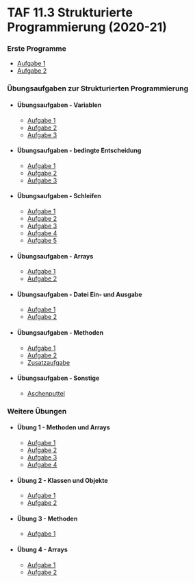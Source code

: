 # TAF 11.3 Strukturierte Programmierung (2020-21)
### Erste Programme
* [Aufgabe 1](https://github.com/IchBinLeoon/taf-11.3-strukturierte-programmierung/blob/main/Erste%20Programme/ErsteProgrammeAufgabe1.java)
* [Aufgabe 2](https://github.com/IchBinLeoon/taf-11.3-strukturierte-programmierung/blob/main/Erste%20Programme/ErsteProgrammeAufgabe2.java)

### Übungsaufgaben zur Strukturierten Programmierung
* #### Übungsaufgaben - Variablen
    * [Aufgabe 1](https://github.com/IchBinLeoon/taf-11.3-strukturierte-programmierung/blob/main/%C3%9Cbungsaufgaben%20zur%20Strukturierten%20Programmierung/%C3%9Cbungsaufgaben%20-%20Variablen/VariablenAufgabe1.java)
    * [Aufgabe 2](https://github.com/IchBinLeoon/taf-11.3-strukturierte-programmierung/blob/main/%C3%9Cbungsaufgaben%20zur%20Strukturierten%20Programmierung/%C3%9Cbungsaufgaben%20-%20Variablen/VariablenAufgabe2.java)
    * [Aufgabe 3](https://github.com/IchBinLeoon/taf-11.3-strukturierte-programmierung/blob/main/%C3%9Cbungsaufgaben%20zur%20Strukturierten%20Programmierung/%C3%9Cbungsaufgaben%20-%20Variablen/VariablenAufgabe3.java)
* #### Übungsaufgaben - bedingte Entscheidung
    * [Aufgabe 1](https://github.com/IchBinLeoon/taf-11.3-strukturierte-programmierung/blob/main/%C3%9Cbungsaufgaben%20zur%20Strukturierten%20Programmierung/%C3%9Cbungsaufgaben%20-%20bedingte%20Entscheidung/bedingteEntscheidungAufgabe1.java)
    * [Aufgabe 2](https://github.com/IchBinLeoon/taf-11.3-strukturierte-programmierung/blob/main/%C3%9Cbungsaufgaben%20zur%20Strukturierten%20Programmierung/%C3%9Cbungsaufgaben%20-%20bedingte%20Entscheidung/bedingteEntscheidungAufgabe2.java)
    * [Aufgabe 3](https://github.com/IchBinLeoon/taf-11.3-strukturierte-programmierung/blob/main/%C3%9Cbungsaufgaben%20zur%20Strukturierten%20Programmierung/%C3%9Cbungsaufgaben%20-%20bedingte%20Entscheidung/bedingteEntscheidungAufgabe3.java)
* #### Übungsaufgaben - Schleifen
    * [Aufgabe 1](https://github.com/IchBinLeoon/taf-11.3-strukturierte-programmierung/blob/main/%C3%9Cbungsaufgaben%20zur%20Strukturierten%20Programmierung/%C3%9Cbungsaufgaben%20-%20Schleifen/SchleifenAufgabe1.java)
    * [Aufgabe 2](https://github.com/IchBinLeoon/taf-11.3-strukturierte-programmierung/blob/main/%C3%9Cbungsaufgaben%20zur%20Strukturierten%20Programmierung/%C3%9Cbungsaufgaben%20-%20Schleifen/SchleifenAufgabe2.java)
    * [Aufgabe 3](https://github.com/IchBinLeoon/taf-11.3-strukturierte-programmierung/blob/main/%C3%9Cbungsaufgaben%20zur%20Strukturierten%20Programmierung/%C3%9Cbungsaufgaben%20-%20Schleifen/SchleifenAufgabe3.java)
    * [Aufgabe 4](https://github.com/IchBinLeoon/taf-11.3-strukturierte-programmierung/blob/main/%C3%9Cbungsaufgaben%20zur%20Strukturierten%20Programmierung/%C3%9Cbungsaufgaben%20-%20Schleifen/SchleifenAufgabe4.java)
    * [Aufgabe 5](https://github.com/IchBinLeoon/taf-11.3-strukturierte-programmierung/blob/main/%C3%9Cbungsaufgaben%20zur%20Strukturierten%20Programmierung/%C3%9Cbungsaufgaben%20-%20Schleifen/SchleifenAufgabe5.java)
* #### Übungsaufgaben - Arrays
    * [Aufgabe 1](https://github.com/IchBinLeoon/taf-11.3-strukturierte-programmierung/blob/main/%C3%9Cbungsaufgaben%20zur%20Strukturierten%20Programmierung/%C3%9Cbungsaufgaben%20-%20Arrays/ArraysAufgabe1.java)
    * [Aufgabe 2](https://github.com/IchBinLeoon/taf-11.3-strukturierte-programmierung/blob/main/%C3%9Cbungsaufgaben%20zur%20Strukturierten%20Programmierung/%C3%9Cbungsaufgaben%20-%20Arrays/ArraysAufgabe2.java)
* #### Übungsaufgaben - Datei Ein- und Ausgabe
    * [Aufgabe 1](https://github.com/IchBinLeoon/taf-11.3-strukturierte-programmierung/blob/main/%C3%9Cbungsaufgaben%20zur%20Strukturierten%20Programmierung/%C3%9Cbungsaufgaben%20-%20Datei%20Ein-%20und%20Ausgabe/DateiEinundAusgabe1.java)
    * [Aufgabe 2](https://github.com/IchBinLeoon/taf-11.3-strukturierte-programmierung/blob/main/%C3%9Cbungsaufgaben%20zur%20Strukturierten%20Programmierung/%C3%9Cbungsaufgaben%20-%20Datei%20Ein-%20und%20Ausgabe/DateiEinundAusgabe2.java)
* #### Übungsaufgaben - Methoden
    * [Aufgabe 1](https://github.com/IchBinLeoon/taf-11.3-strukturierte-programmierung/blob/main/%C3%9Cbungsaufgaben%20zur%20Strukturierten%20Programmierung/%C3%9Cbungsaufgaben%20-%20Methoden/MethodenAufgabe1.java)
    * [Aufgabe 2](https://github.com/IchBinLeoon/taf-11.3-strukturierte-programmierung/blob/main/%C3%9Cbungsaufgaben%20zur%20Strukturierten%20Programmierung/%C3%9Cbungsaufgaben%20-%20Methoden/MethodenAufgabe2.java)
    * [Zusatzaufgabe](https://github.com/IchBinLeoon/taf-11.3-strukturierte-programmierung/blob/main/%C3%9Cbungsaufgaben%20zur%20Strukturierten%20Programmierung/%C3%9Cbungsaufgaben%20-%20Methoden/MethodenZusatzaufgabe.java)
* #### Übungsaufgaben - Sonstige
    * [Aschenputtel](https://github.com/IchBinLeoon/taf-11.3-strukturierte-programmierung/blob/main/%C3%9Cbungsaufgaben%20zur%20Strukturierten%20Programmierung/%C3%9Cbungsaufgaben%20-%Sonstige/Aschenputtel.java)

### Weitere Übungen
* #### Übung 1 - Methoden und Arrays
    * [Aufgabe 1](https://github.com/IchBinLeoon/taf-11.3-strukturierte-programmierung/blob/main/Weitere%20%C3%9Cbungen/%C3%9Cbung%201%20-%20Methoden%20und%20Arrays/MethodenundArraysAufgabe1.java)
    * [Aufgabe 2](https://github.com/IchBinLeoon/taf-11.3-strukturierte-programmierung/blob/main/Weitere%20%C3%9Cbungen/%C3%9Cbung%201%20-%20Methoden%20und%20Arrays/MethodenundArraysAufgabe2.java)
    * [Aufgabe 3](https://github.com/IchBinLeoon/taf-11.3-strukturierte-programmierung/blob/main/Weitere%20%C3%9Cbungen/%C3%9Cbung%201%20-%20Methoden%20und%20Arrays/MethodenundArraysAufgabe3.java)
    * [Aufgabe 4](https://github.com/IchBinLeoon/taf-11.3-strukturierte-programmierung/blob/main/Weitere%20%C3%9Cbungen/%C3%9Cbung%201%20-%20Methoden%20und%20Arrays/MethodenundArraysAufgabe4.java)
* #### Übung 2 - Klassen und Objekte
    * [Aufgabe 1](https://github.com/IchBinLeoon/taf-11.3-strukturierte-programmierung/blob/main/Weitere%20%C3%9Cbungen/%C3%9Cbung%202%20-%20Klassen%20und%20Objekte/KlassenundObjekteAufgabe1.java)
    * [Aufgabe 2](https://github.com/IchBinLeoon/taf-11.3-strukturierte-programmierung/blob/main/Weitere%20%C3%9Cbungen/%C3%9Cbung%202%20-%20Klassen%20und%20Objekte/KlassenundObjekteAufgabe2.java)
* #### Übung 3 - Methoden
    * [Aufgabe 1](https://github.com/IchBinLeoon/taf-11.3-strukturierte-programmierung/blob/main/Weitere%20%C3%9Cbungen/%C3%9Cbung%203%20-%20Methoden/MethodenAufgabe1.java)
* #### Übung 4 - Arrays
    * [Aufgabe 1](https://github.com/IchBinLeoon/taf-11.3-strukturierte-programmierung/blob/main/Weitere%20%C3%9Cbungen/%C3%9Cbung%204%20-%20Arrays/ArraysAufgabe1.java)
    * [Aufgabe 2](https://github.com/IchBinLeoon/taf-11.3-strukturierte-programmierung/blob/main/Weitere%20%C3%9Cbungen/%C3%9Cbung%204%20-%20Arrays/ArraysAufgabe2.java)